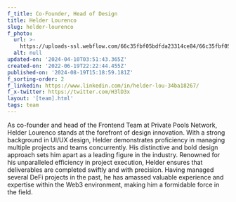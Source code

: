 ```yaml
---
f_title: Co-Founder, Head of Design
title: Helder Lourenco
slug: helder-lourenco
f_photo:
  url: >-
    https://uploads-ssl.webflow.com/66c35fbf05bdfda23314ce84/66c35fbf05bdfda23314cee7_helder-v2.jpg
  alt: null
updated-on: '2024-04-10T03:51:43.365Z'
created-on: '2022-06-19T22:22:44.455Z'
published-on: '2024-08-19T15:18:59.181Z'
f_sorting-order: 2
f_linkedin: https://www.linkedin.com/in/helder-lou-34ba18267/
f_x-twitter: https://twitter.com/H3lD3x
layout: '[team].html'
tags: team
---
```


As co-founder and head of the Frontend Team at Private Pools Network, Helder Lourenco stands at the forefront of design innovation. With a strong background in UI/UX design, Helder demonstrates proficiency in managing multiple projects and teams concurrently. His distinctive and bold design approach sets him apart as a leading figure in the industry. Renowned for his unparalleled efficiency in project execution, Helder ensures that deliverables are completed swiftly and with precision. Having managed several DeFi projects in the past, he has amassed valuable experience and expertise within the Web3 environment, making him a formidable force in the field.
